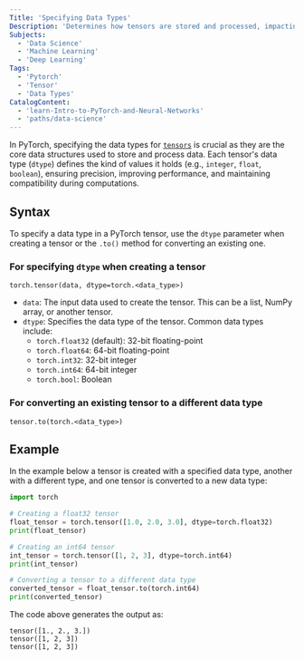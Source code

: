 ```yaml
---
Title: 'Specifying Data Types'
Description: 'Determines how tensors are stored and processed, impacting precision, memory usage, and computation speed.'
Subjects:
  - 'Data Science'
  - 'Machine Learning'
  - 'Deep Learning'
Tags:
  - 'Pytorch'
  - 'Tensor'
  - 'Data Types'
CatalogContent:
  - 'learn-Intro-to-PyTorch-and-Neural-Networks'
  - 'paths/data-science'
---
```


In PyTorch, specifying the data types for [`tensors`](https://www.codecademy.com/resources/docs/pytorch/tensors) is crucial as they are the core data structures used to store and process data. Each tensor's data type (`dtype`) defines the kind of values it holds (e.g., `integer`, `float`, `boolean`), ensuring precision, improving performance, and maintaining compatibility during computations.

## Syntax

To specify a data type in a PyTorch tensor, use the `dtype` parameter when creating a tensor or the `.to()` method for converting an existing one.

### For specifying `dtype` when creating a tensor

```pseudo
torch.tensor(data, dtype=torch.<data_type>)
```

- `data`: The input data used to create the tensor. This can be a list, NumPy array, or another tensor.
- `dtype`: Specifies the data type of the tensor. Common data types include:
  - `torch.float32` (default): 32-bit floating-point
  - `torch.float64`: 64-bit floating-point
  - `torch.int32`: 32-bit integer
  - `torch.int64`: 64-bit integer
  - `torch.bool`: Boolean

### For converting an existing tensor to a different data type

```pseudo
tensor.to(torch.<data_type>)
```

## Example

In the example below a tensor is created with a specified data type, another with a different type, and one tensor is converted to a new data type:

```py
import torch

# Creating a float32 tensor
float_tensor = torch.tensor([1.0, 2.0, 3.0], dtype=torch.float32)
print(float_tensor)

# Creating an int64 tensor
int_tensor = torch.tensor([1, 2, 3], dtype=torch.int64)
print(int_tensor)

# Converting a tensor to a different data type
converted_tensor = float_tensor.to(torch.int64)
print(converted_tensor)
```

The code above generates the output as:

```shell
tensor([1., 2., 3.])
tensor([1, 2, 3])
tensor([1, 2, 3])
```
